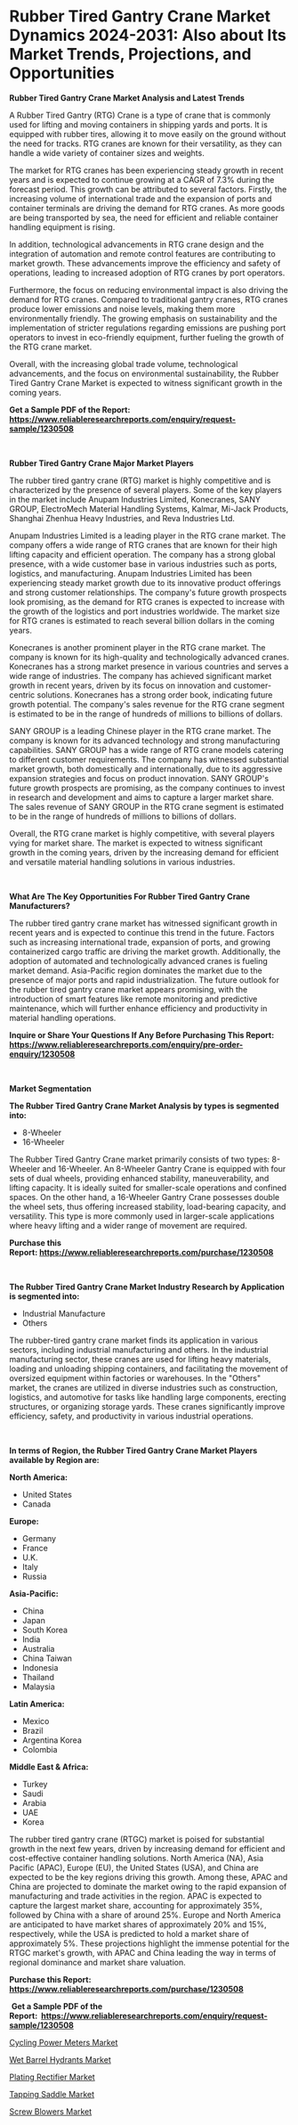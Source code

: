 <p><h1>Rubber Tired Gantry Crane Market Dynamics 2024-2031: Also about Its Market Trends, Projections, and Opportunities</h1></p><p><strong>Rubber Tired Gantry Crane Market Analysis and Latest Trends</strong></p>
<p><p>A Rubber Tired Gantry (RTG) Crane is a type of crane that is commonly used for lifting and moving containers in shipping yards and ports. It is equipped with rubber tires, allowing it to move easily on the ground without the need for tracks. RTG cranes are known for their versatility, as they can handle a wide variety of container sizes and weights.</p><p>The market for RTG cranes has been experiencing steady growth in recent years and is expected to continue growing at a CAGR of 7.3% during the forecast period. This growth can be attributed to several factors. Firstly, the increasing volume of international trade and the expansion of ports and container terminals are driving the demand for RTG cranes. As more goods are being transported by sea, the need for efficient and reliable container handling equipment is rising.</p><p>In addition, technological advancements in RTG crane design and the integration of automation and remote control features are contributing to market growth. These advancements improve the efficiency and safety of operations, leading to increased adoption of RTG cranes by port operators.</p><p>Furthermore, the focus on reducing environmental impact is also driving the demand for RTG cranes. Compared to traditional gantry cranes, RTG cranes produce lower emissions and noise levels, making them more environmentally friendly. The growing emphasis on sustainability and the implementation of stricter regulations regarding emissions are pushing port operators to invest in eco-friendly equipment, further fueling the growth of the RTG crane market.</p><p>Overall, with the increasing global trade volume, technological advancements, and the focus on environmental sustainability, the Rubber Tired Gantry Crane Market is expected to witness significant growth in the coming years.</p></p>
<p><strong>Get a Sample PDF of the Report:&nbsp; <a href="https://www.reliableresearchreports.com/enquiry/request-sample/1230508">https://www.reliableresearchreports.com/enquiry/request-sample/1230508</a></strong></p>
<p>&nbsp;</p>
<p><strong>Rubber Tired Gantry Crane Major Market Players</strong></p>
<p><p>The rubber tired gantry crane (RTG) market is highly competitive and is characterized by the presence of several players. Some of the key players in the market include Anupam Industries Limited, Konecranes, SANY GROUP, ElectroMech Material Handling Systems, Kalmar, Mi-Jack Products, Shanghai Zhenhua Heavy Industries, and Reva Industries Ltd.</p><p>Anupam Industries Limited is a leading player in the RTG crane market. The company offers a wide range of RTG cranes that are known for their high lifting capacity and efficient operation. The company has a strong global presence, with a wide customer base in various industries such as ports, logistics, and manufacturing. Anupam Industries Limited has been experiencing steady market growth due to its innovative product offerings and strong customer relationships. The company's future growth prospects look promising, as the demand for RTG cranes is expected to increase with the growth of the logistics and port industries worldwide. The market size for RTG cranes is estimated to reach several billion dollars in the coming years.</p><p>Konecranes is another prominent player in the RTG crane market. The company is known for its high-quality and technologically advanced cranes. Konecranes has a strong market presence in various countries and serves a wide range of industries. The company has achieved significant market growth in recent years, driven by its focus on innovation and customer-centric solutions. Konecranes has a strong order book, indicating future growth potential. The company's sales revenue for the RTG crane segment is estimated to be in the range of hundreds of millions to billions of dollars.</p><p>SANY GROUP is a leading Chinese player in the RTG crane market. The company is known for its advanced technology and strong manufacturing capabilities. SANY GROUP has a wide range of RTG crane models catering to different customer requirements. The company has witnessed substantial market growth, both domestically and internationally, due to its aggressive expansion strategies and focus on product innovation. SANY GROUP's future growth prospects are promising, as the company continues to invest in research and development and aims to capture a larger market share. The sales revenue of SANY GROUP in the RTG crane segment is estimated to be in the range of hundreds of millions to billions of dollars.</p><p>Overall, the RTG crane market is highly competitive, with several players vying for market share. The market is expected to witness significant growth in the coming years, driven by the increasing demand for efficient and versatile material handling solutions in various industries.</p></p>
<p>&nbsp;</p>
<p><strong>What Are The Key Opportunities For Rubber Tired Gantry Crane Manufacturers?</strong></p>
<p><p>The rubber tired gantry crane market has witnessed significant growth in recent years and is expected to continue this trend in the future. Factors such as increasing international trade, expansion of ports, and growing containerized cargo traffic are driving the market growth. Additionally, the adoption of automated and technologically advanced cranes is fueling market demand. Asia-Pacific region dominates the market due to the presence of major ports and rapid industrialization. The future outlook for the rubber tired gantry crane market appears promising, with the introduction of smart features like remote monitoring and predictive maintenance, which will further enhance efficiency and productivity in material handling operations.</p></p>
<p><strong>Inquire or Share Your Questions If Any Before Purchasing This Report: <a href="https://www.reliableresearchreports.com/enquiry/pre-order-enquiry/1230508">https://www.reliableresearchreports.com/enquiry/pre-order-enquiry/1230508</a></strong></p>
<p>&nbsp;</p>
<p><strong>Market Segmentation</strong></p>
<p><strong>The Rubber Tired Gantry Crane Market Analysis by types is segmented into:</strong></p>
<p><ul><li>8-Wheeler</li><li>16-Wheeler</li></ul></p>
<p><p>The Rubber Tired Gantry Crane market primarily consists of two types: 8-Wheeler and 16-Wheeler. An 8-Wheeler Gantry Crane is equipped with four sets of dual wheels, providing enhanced stability, maneuverability, and lifting capacity. It is ideally suited for smaller-scale operations and confined spaces. On the other hand, a 16-Wheeler Gantry Crane possesses double the wheel sets, thus offering increased stability, load-bearing capacity, and versatility. This type is more commonly used in larger-scale applications where heavy lifting and a wider range of movement are required.</p></p>
<p><strong>Purchase this Report:&nbsp;<a href="https://www.reliableresearchreports.com/purchase/1230508">https://www.reliableresearchreports.com/purchase/1230508</a></strong></p>
<p>&nbsp;</p>
<p><strong>The Rubber Tired Gantry Crane Market Industry Research by Application is segmented into:</strong></p>
<p><ul><li>Industrial Manufacture</li><li>Others</li></ul></p>
<p><p>The rubber-tired gantry crane market finds its application in various sectors, including industrial manufacturing and others. In the industrial manufacturing sector, these cranes are used for lifting heavy materials, loading and unloading shipping containers, and facilitating the movement of oversized equipment within factories or warehouses. In the "Others" market, the cranes are utilized in diverse industries such as construction, logistics, and automotive for tasks like handling large components, erecting structures, or organizing storage yards. These cranes significantly improve efficiency, safety, and productivity in various industrial operations.</p></p>
<p>&nbsp;</p>
<p><strong>In terms of Region, the Rubber Tired Gantry Crane Market Players available by Region are:</strong></p>
<p>
    <p> <strong> North America: </strong>
        <ul>
            <li>United States</li>
            <li>Canada</li>
        </ul>
        </p> 
    <p> <strong> Europe: </strong>
        <ul>
            <li>Germany</li>
            <li>France</li>
            <li>U.K.</li>
            <li>Italy</li>
            <li>Russia</li>
        </ul>
        </p> 
    <p> <strong> Asia-Pacific: </strong>
        <ul>
            <li>China</li>
            <li>Japan</li>
            <li>South Korea</li>
            <li>India</li>
            <li>Australia</li>
            <li>China Taiwan</li>
            <li>Indonesia</li>
            <li>Thailand</li>
            <li>Malaysia</li>
        </ul>
        </p> 
    <p> <strong> Latin America: </strong>
        <ul>
            <li>Mexico</li>
            <li>Brazil</li>
            <li>Argentina Korea</li>
            <li>Colombia</li>
        </ul>
        </p> 
    <p> <strong> Middle East & Africa: </strong>
        <ul>
            <li>Turkey</li>
            <li>Saudi</li>
            <li>Arabia</li>
            <li>UAE</li>
            <li>Korea</li>
        </ul>
    </p>
    </p>
<p><p>The rubber tired gantry crane (RTGC) market is poised for substantial growth in the next few years, driven by increasing demand for efficient and cost-effective container handling solutions. North America (NA), Asia Pacific (APAC), Europe (EU), the United States (USA), and China are expected to be the key regions driving this growth. Among these, APAC and China are projected to dominate the market owing to the rapid expansion of manufacturing and trade activities in the region. APAC is expected to capture the largest market share, accounting for approximately 35%, followed by China with a share of around 25%. Europe and North America are anticipated to have market shares of approximately 20% and 15%, respectively, while the USA is predicted to hold a market share of approximately 5%. These projections highlight the immense potential for the RTGC market's growth, with APAC and China leading the way in terms of regional dominance and market share valuation.</p></p>
<p><strong>Purchase this Report: <a href="https://www.reliableresearchreports.com/purchase/1230508">https://www.reliableresearchreports.com/purchase/1230508</a></strong></p>
<p>&nbsp;<strong>Get a Sample PDF of the Report:&nbsp;&nbsp;<a href="https://www.reliableresearchreports.com/enquiry/request-sample/1230508">https://www.reliableresearchreports.com/enquiry/request-sample/1230508</a></strong></p>
<p><strong></strong></p>
<p><p><a href="https://medium.com/@susandixon1989/cycling-power-meters-market-size-market-outlook-and-market-forecast-2023-to-2030-e61a3f34f402">Cycling Power Meters Market</a></p><p><a href="https://github.com/arionmp/Market-Research-Report-List-1/blob/main/wet-barrel-hydrants-market.md">Wet Barrel Hydrants Market</a></p><p><a href="https://medium.com/@susandixon1989/plating-rectifier-market-outlook-industry-overview-and-forecast-2023-to-2030-3ef7c4148af6">Plating Rectifier Market</a></p><p><a href="https://github.com/kosella/Market-Research-Report-List-1/blob/main/tapping-saddle-market.md">Tapping Saddle Market</a></p><p><a href="https://medium.com/@susandixon1989/screw-blowers-market-trends-forecast-and-competitive-analysis-to-2030-065d478ff071">Screw Blowers Market</a></p></p>